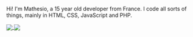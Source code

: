 Hi! I'm Mathesio, a 15 year old developer from France. I code all sorts of things, mainly in HTML, CSS, JavaScript and PHP.



<a href="https://github.com/Mathesio/github-readme-stats">
  <img align="center" src="https://github-readme-stats.vercel.app/api/pin/?username=Mathesio&repo=github-readme-stats" />
</a>
<a href="https://github.com/Mathesio/convoychat">
  <img align="center" src="https://github-readme-stats.vercel.app/api/pin/?username=Mathesio&repo=convoychat" />
</a>
